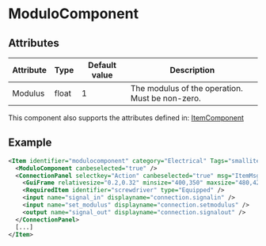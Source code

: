 # ModuloComponent


## Attributes

| Attribute | Type  | Default value | Description                                     |
|-----------|-------|---------------|-------------------------------------------------|
| Modulus   | float | 1             | The modulus of the operation. Must be non-zero. |

This component also supports the attributes defined in: [ItemComponent](ItemComponent.md)


## Example
```xml
<Item identifier="modulocomponent" category="Electrical" Tags="smallitem,logic,circuitboxcomponent" maxstacksize="32" maxstacksizecharacterinventory="8" cargocontaineridentifier="metalcrate" scale="0.5" impactsoundtag="impact_metal_light" isshootable="true" GrabWhenSelected="true" signalcomponentcolor="#1745b7">
  <ModuloComponent canbeselected="true" />
  <ConnectionPanel selectkey="Action" canbeselected="true" msg="ItemMsgRewireScrewdriver" hudpriority="10">
    <GuiFrame relativesize="0.2,0.32" minsize="400,350" maxsize="480,420" anchor="Center" style="ConnectionPanel" />
    <RequiredItem identifier="screwdriver" type="Equipped" />
    <input name="signal_in" displayname="connection.signalin" />
    <input name="set_modulus" displayname="connection.setmodulus" />
    <output name="signal_out" displayname="connection.signalout" />
  </ConnectionPanel>
  [...]
</Item>
```

